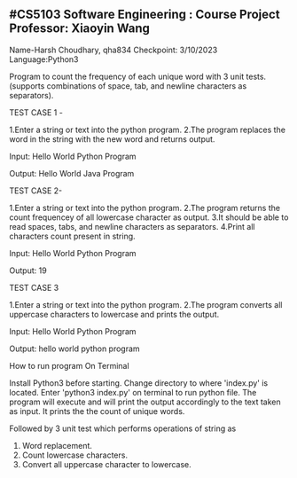 #CS5103 Software Engineering : Course Project   Professor: Xiaoyin Wang
-----------------------------------------------------------------------
Name-Harsh Choudhary, qha834
Checkpoint: 3/10/2023
Language:Python3

Program to count the frequency of each unique word with 3 unit tests.
(supports combinations of space, tab, and newline characters as separators).

TEST CASE 1 -

1.Enter a string or text into the python program.
2.The program replaces the word in the string with the new word and returns output.

Input: Hello World Python Program

Output: Hello World Java Program

TEST CASE 2-

1.Enter a string or text into the python program.
2.The program returns the count frequencey of all lowercase character as output.
3.It should be able to read spaces, tabs, and newline characters as separators.
4.Print all characters count present in string.

Input: Hello World Python Program

Output: 19

TEST CASE 3

1.Enter a string or text into the python program.
2.The program converts all uppercase characters to lowercase and prints the output.

Input: Hello World Python Program

Output: hello world python program

How to run program
On Terminal 

Install Python3 before starting.
Change directory to where 'index.py' is located. 
Enter 'python3 index.py' on terminal to run python file.
The program will execute and will print the output accordingly to the text taken as input. 
It prints the the count of unique words.

Followed by 3 unit test which performs operations of string as 
1. Word replacement.
2. Count lowercase characters.
3. Convert all uppercase character to lowercase.


